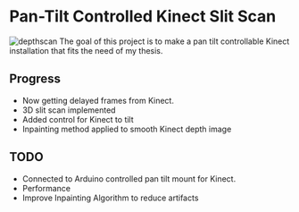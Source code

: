 # Pan-Tilt Controlled Kinect Slit Scan
![depthscan](http://payload425.cargocollective.com/1/14/460423/10800519/depthscan.gif)
The goal of this project is to make a pan tilt controllable Kinect installation that fits the need of my thesis.

## Progress
- Now getting delayed frames from Kinect. 
- 3D slit scan implemented 
- Added control for Kinect to tilt
- Inpainting method applied to smooth Kinect depth image

## TODO
- Connected to Arduino controlled pan tilt mount for Kinect.
- Performance
- Improve Inpainting Algorithm to reduce artifacts 


